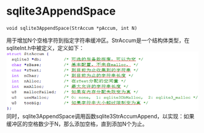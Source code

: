 # sqlite3AppendSpace

    void sqlite3AppendSpace(StrAccum *pAccum, int N)
用于增加N个空格字符到指定字符串缓冲区。StrAccum是一个结构体类型，在sqliteInt.h中被定义，定义如下：
![](6.png)
同时，sqlite3AppendSpace调用函数sqlite3StrAccumAppend，以实现：如果缓冲区的空格数少于N，那么添加空格，直到添加N个为止。
